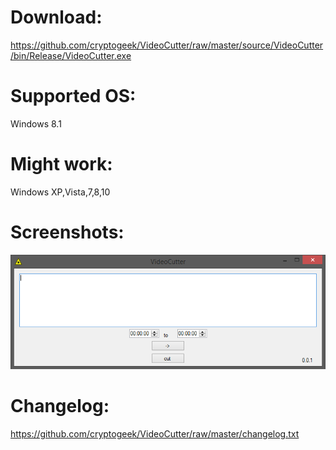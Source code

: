 # Download:
https://github.com/cryptogeek/VideoCutter/raw/master/source/VideoCutter/bin/Release/VideoCutter.exe
# Supported OS: 
Windows 8.1
# Might work: 
Windows XP,Vista,7,8,10
# Screenshots:
![VideoCutter](https://github.com/cryptogeek/VideoCutter/raw/master/ss1.png)
# Changelog:
<a href="https://github.com/cryptogeek/VideoCutter/raw/master/changelog.txt" target="_blank">https://github.com/cryptogeek/VideoCutter/raw/master/changelog.txt</a>
